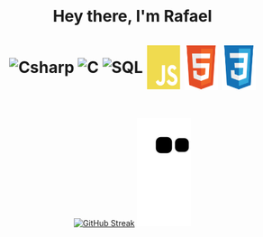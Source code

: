 <div align="center" style="display: inline_block"><br>
  <h1>Hey there, I'm Rafael <br>
    <br>
<img align="center" alt="Csharp" height="80" width="60" src="https://cdn.jsdelivr.net/gh/devicons/devicon/icons/csharp/csharp-original.svg" />
<img align="center" alt="C" height="80" width="60" src="https://cdn.jsdelivr.net/gh/devicons/devicon/icons/c/c-original.svg" />
<img align="center" alt="SQL" height="80" width="60" src="https://cdn.jsdelivr.net/gh/devicons/devicon/icons/mysql/mysql-original-wordmark.svg" />
<img align="center" alt="Js" height="80" width="60" src="https://raw.githubusercontent.com/devicons/devicon/master/icons/javascript/javascript-plain.svg">
<img align="center" alt="HTML" height="80" width="60" src="https://raw.githubusercontent.com/devicons/devicon/master/icons/html5/html5-original.svg">
<img align="center" alt="CSS" height="80" width="60" src="https://raw.githubusercontent.com/devicons/devicon/master/icons/css3/css3-original.svg">
    
</h1>
</div>


<div align="center">
  <a href="https://github.com/PerkZz17%22%3E
  <img height="180em" src="https://github-readme-stats.vercel.app/api?username=PerkZz17&show_icons=true&theme=radical&include_all_commits=true&count_private=true%22/%3E
  <img height="180em" src="https://github-readme-stats.vercel.app/api/top-langs/?username=PerkZz17&layout=compact&langs_count=7&theme=radical%22/%3E
</div>

  #

<div align="center" style="display: inline_block"><br>

[![GitHub Streak](http://github-readme-streak-stats.herokuapp.com/?user=PerkZz17&theme=radical&hide_border=true&date_format=M%20j%5B%2C%20Y%5D)](https://git.io/streak-stats)
![Snake animation](https://github.com/PerkZz17/PerkZz17/blob/output/github-contribution-grid-snake.svg)
</div>

                                                 
                                                 
